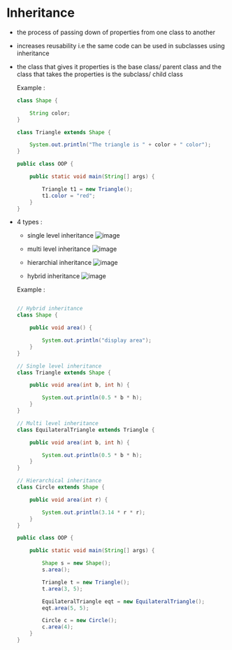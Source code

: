 # Inheritance
- the process of passing down of properties from one class to another
- increases reusability i.e the same code can be used in subclasses using inheritance
- the class that gives it properties is the base class/ parent class and the class that takes the properties is the subclass/
  child class

  Example :
  ```java
  class Shape {

      String color;
  }

  class Triangle extends Shape {

      System.out.println("The triangle is " + color + " color");
  }

  public class OOP {

      public static void main(String[] args) {

          Triangle t1 = new Triangle();
          t1.color = "red";
      }
  }
  
- 4 types :
  - single level inheritance
    ![image](https://github.com/user-attachments/assets/16e05f89-8bb2-4569-a5e6-64e2bf58eed2)

  - multi level inheritance
    ![image](https://github.com/user-attachments/assets/bf2a945c-373e-48ec-a138-5c4f449025c1)

  - hierarchial inheritance
    ![image](https://github.com/user-attachments/assets/bdfa6b00-5502-43ee-84db-97f87e079c7e)

  - hybrid inheritance
    ![image](https://github.com/user-attachments/assets/1cde1090-d231-4fbc-bebb-f231dd0db83b)

  Example :
  ```java

  // Hybrid inheritance
  class Shape {

      public void area() {

          System.out.println("display area");
      }
  }

  // Single level inheritance
  class Triangle extends Shape {

      public void area(int b, int h) {

          System.out.println(0.5 * b * h);
      }
  }

  // Multi level inheritance
  class EquilateralTriangle extends Triangle {

      public void area(int b, int h) {

          System.out.println(0.5 * b * h);
      }
  }

  // Hierarchical inheritance
  class Circle extends Shape {

      public void area(int r) {

          System.out.println(3.14 * r * r);
      }
  }

  public class OOP {

      public static void main(String[] args) {

          Shape s = new Shape();
          s.area();

          Triangle t = new Triangle();
          t.area(3, 5);

          EquilateralTriangle eqt = new EquilateralTriangle();
          eqt.area(5, 5);

          Circle c = new Circle();
          c.area(4);
      }
  }
